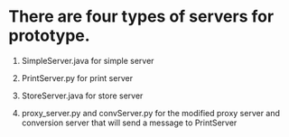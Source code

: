 # There are four types of servers for prototype.

1. SimpleServer.java for simple server

2. PrintServer.py for print server

3. StoreServer.java for store server

4. proxy_server.py and convServer.py for the modified proxy server and conversion server that will send a message to PrintServer
